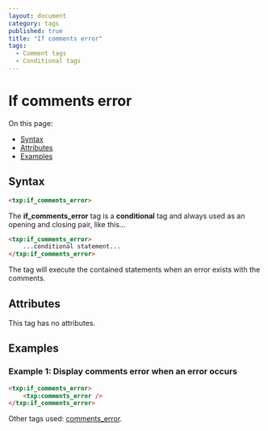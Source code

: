```yaml
---
layout: document
category: tags
published: true
title: "If comments error"
tags:
  - Comment tags
  - Conditional tags
---
```


# If comments error

On this page:

* [Syntax](#user-content-syntax)
* [Attributes](#user-content-attributes)
* [Examples](#user-content-examples)

## Syntax

~~~ html
<txp:if_comments_error>
~~~

The **if_comments_error** tag is a __conditional__ tag and always used as an opening and closing pair, like this...

~~~ html
<txp:if_comments_error>
    ...conditional statement...
</txp:if_comments_error>
~~~

The tag will execute the contained statements when an error exists with the comments.

## Attributes

This tag has no attributes.

## Examples

### Example 1: Display comments error when an error occurs

~~~ html
<txp:if_comments_error>
    <txp:comments_error />
</txp:if_comments_error>
~~~

Other tags used: [comments_error](comments-error).
